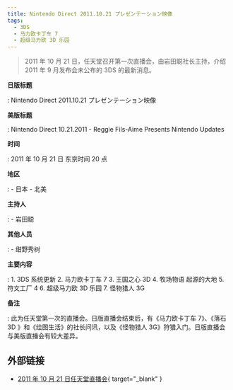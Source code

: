```yaml
---
title: Nintendo Direct 2011.10.21 プレゼンテーション映像
tags:
  - 3DS
  - 马力欧卡丁车 7
  - 超级马力欧 3D 乐园
---
```


> 2011 年 10 月 21 日，任天堂召开第一次直播会，由岩田聪社长主持，介绍 2011 年 9 月发布会未公布的 3DS 的最新消息。

**日版标题**

: Nintendo Direct 2011.10.21 プレゼンテーション映像

**美版标题**

: Nintendo Direct 10.21.2011 - Reggie Fils-Aime Presents Nintendo Updates

**时间**

: 2011 年 10 月 21 日 东京时间 20 点

**地区**

:	- 日本
	- 北美

**主持人**

:	- 岩田聪

**其他人员**

:	- 绀野秀树

**主要内容**

:	1. 3DS 系统更新
	2. 马力欧卡丁车 7
	3. 王国之心 3D
	4. 牧场物语 起源的大地
	5. 符文工厂 4
	6. 超级马力欧 3D 乐园
	7. 怪物猎人 3G

**备注**

: 此为任天堂第一次的直播会。日版直播会结束后，有《马力欧卡丁车 7》、《落石 3D 》和《绘图生活》的社长问讯，以及《怪物猎人 3G》狩猎入门。日版直播会与美版直播会有较大差异。

## 外部链接

- [2011 年 10 月 21 日任天堂直播会](https://www.bilibili.com/video/BV1oE41167KD/){ target="_blank" }
